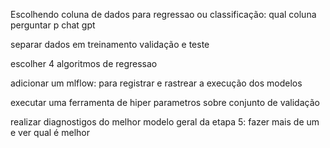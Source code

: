 Escolhendo coluna de dados para regressao ou classificação: qual coluna perguntar p chat gpt

separar dados em treinamento validação e teste

escolher 4 algoritmos de regressao

adicionar um mlflow: para registrar e rastrear a execução dos modelos

executar uma ferramenta de hiper parametros sobre conjunto de validação

realizar diagnostigos do melhor modelo geral da etapa 5: fazer mais de um e ver qual é melhor


